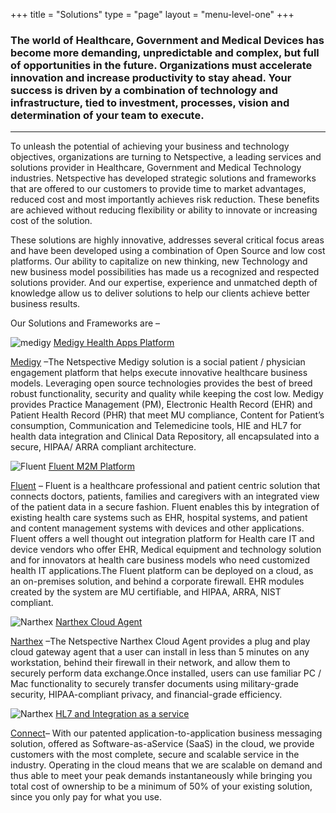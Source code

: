 +++
title = "Solutions"
type = "page"
layout = "menu-level-one" 
+++

### The world of Healthcare, Government and Medical Devices has become more demanding, unpredictable and complex, but full of opportunities in the future. Organizations must accelerate innovation and increase productivity to stay ahead. Your success is driven by a combination of technology and infrastructure, tied to investment, processes, vision and determination of your team to execute.
___

To unleash the potential of achieving your business and technology objectives, organizations are turning to Netspective, a leading services and solutions provider in Healthcare, Government and Medical Technology industries. Netspective has developed strategic solutions and frameworks that are offered to our customers to provide time to market advantages, reduced cost and most importantly achieves risk reduction. These benefits are achieved without reducing flexibility or ability to innovate or increasing cost of the solution.

These solutions are highly innovative, addresses several critical focus areas and have been developed using a combination of Open Source and low cost platforms. Our ability to capitalize on new thinking, new Technology and new business model possibilities has made us a recognized and respected solutions provider. And our expertise, experience and unmatched depth of knowledge allow us to deliver solutions to help our clients achieve better business results.

Our Solutions and Frameworks are –

![medigy](/img/solutions/medigy.png#left) [Medigy Health Apps Platform](/solutions/medigy-ehr-emr/)

[Medigy](/solutions/medigy-ehr-emr) –The Netspective Medigy solution is a social patient / physician engagement platform that helps execute innovative healthcare business models. Leveraging open source technologies provides the best of breed robust functionality, security and quality while keeping the cost low. Medigy provides Practice Management (PM), Electronic Health Record (EHR) and Patient Health Record (PHR) that meet MU compliance, Content for Patient’s consumption, Communication and Telemedicine tools, HIE and HL7 for health data integration and Clinical Data Repository, all encapsulated into a secure, HIPAA/ ARRA compliant architecture.

![Fluent](/img/solutions/m2m.png#left) [Fluent M2M Platform](/solutions/fluent-m2m/)

[Fluent](/solutions/fluent-m2m) – Fluent is a healthcare professional and patient centric solution that connects doctors, patients, families and caregivers with an integrated view of the patient data in a secure fashion. Fluent enables this by integration of existing health care systems such as EHR, hospital systems, and patient and content management systems with devices and other applications. Fluent offers a well thought out integration platform for Health care IT and device vendors who offer EHR, Medical equipment and technology solution and for innovators at health care business models who need customized health IT applications.The Fluent platform can be deployed on a cloud, as an on-premises solution, and behind a corporate firewall. EHR modules created by the system are MU certifiable, and HIPAA, ARRA, NIST compliant.

![Narthex](/img/solutions/narthex48.png#left) [Narthex Cloud Agent](/solutions/narthex/)

[Narthex](/solutions/narthex) –The Netspective Narthex Cloud Agent provides a plug and play cloud gateway agent that a user can install in less than 5 minutes on any workstation, behind their firewall in their network, and allow them to securely perform data exchange.Once installed, users can use familiar PC / Mac functionality to securely transfer documents using military-grade security, HIPAA-compliant privacy, and financial-grade efficiency.


![Narthex](/img/solutions/hl7logo-1.png#left) [HL7 and Integration as a service](/solutions/connect/)

[Connect](/solutions/connect/)– With our patented application-to-application business messaging solution, offered as Software-as-aService (SaaS) in the cloud, we provide customers with the most complete, secure and scalable service in the industry. Operating in the cloud means that we are scalable on demand and thus able to meet your peak demands instantaneously while bringing you total cost of ownership to be a minimum of 50% of your existing solution, since you only pay for what you use.


